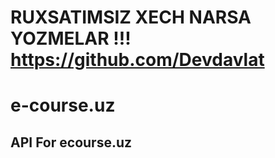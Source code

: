 # RUXSATIMSIZ XECH NARSA YOZMELAR !!!  https://github.com/Devdavlat
# e-course.uz 
## API For ecourse.uz
